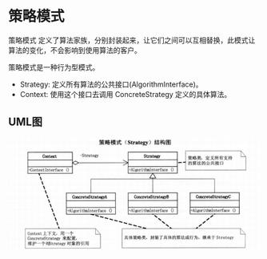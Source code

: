 # 策略模式
策略模式 定义了算法家族，分别封装起来，让它们之间可以互相替换，此模式让算法的变化，不会影响到使用算法的客户。

策略模式是一种行为型模式。

- Strategy: 定义所有算法的公共接口(AlgorithmInterface)。
- Context: 使用这个接口去调用 ConcreteStrategy 定义的具体算法。

## UML图
![策略模式](./assets/策略模式.png)
